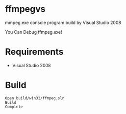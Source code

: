 # ffmpegvs

mmpeg.exe console program build by Visual Studio 2008

You Can Debug ffmpeg.exe!

# Requirements

* Visual Studio 2008

# Build

	Open build/win32/ffmpeg.sln
 	Build
	Complete
